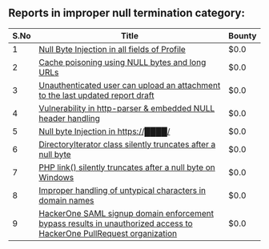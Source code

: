 ## Reports in improper null termination category:
| S.No | Title | Bounty |
| ---- | ----- | ------ |
| 1 | [Null Byte Injection in all fields of Profile](https://hackerone.com/reports/255125) | $0.0 |
| 2 | [Cache poisoning using NULL bytes and long URLs](https://hackerone.com/reports/334709) | $0.0 |
| 3 | [Unauthenticated user can upload an attachment to the last updated report draft](https://hackerone.com/reports/419896) | $0.0 |
| 4 | [Vulnerability in http-parser & embedded NULL header handling](https://hackerone.com/reports/536954) | $0.0 |
| 5 | [Null byte Injection in https://████/](https://hackerone.com/reports/709072) | $0.0 |
| 6 | [DirectoryIterator class silently truncates after a null byte](https://hackerone.com/reports/805013) | $0.0 |
| 7 | [PHP link() silently truncates after a null byte on Windows](https://hackerone.com/reports/805010) | $0.0 |
| 8 | [Improper handling of untypical characters in domain names](https://hackerone.com/reports/1178337) | $0.0 |
| 9 | [HackerOne SAML signup domain enforcement bypass results in unauthorized access to HackerOne PullRequest organization](https://hackerone.com/reports/2101076) | $0.0 |